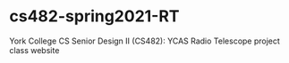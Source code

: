 # cs482-spring2021-RT
York College CS Senior Design II (CS482): YCAS Radio Telescope project class website
